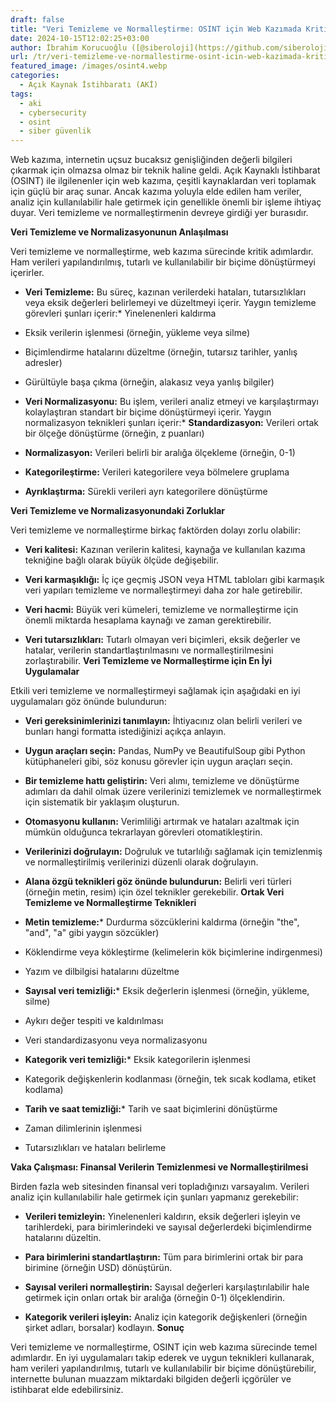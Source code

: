 ```yaml
---
draft: false
title: "Veri Temizleme ve Normalleştirme: OSINT için Web Kazımada Kritik Bir Adım"
date: 2024-10-15T12:02:25+03:00
author: İbrahim Korucuoğlu ([@siberoloji](https://github.com/siberoloji))
url: /tr/veri-temizleme-ve-normallestirme-osint-icin-web-kazimada-kritik-bir-adim/
featured_image: /images/osint4.webp
categories:
  - Açık Kaynak İstihbaratı (AKİ)
tags:
  - aki
  - cybersecurity
  - osint
  - siber güvenlik
---
```

Web kazıma, internetin uçsuz bucaksız genişliğinden değerli bilgileri çıkarmak için olmazsa olmaz bir teknik haline geldi. Açık Kaynaklı İstihbarat (OSINT) ile ilgilenenler için web kazıma, çeşitli kaynaklardan veri toplamak için güçlü bir araç sunar. Ancak kazıma yoluyla elde edilen ham veriler, analiz için kullanılabilir hale getirmek için genellikle önemli bir işleme ihtiyaç duyar. Veri temizleme ve normalleştirmenin devreye girdiği yer burasıdır.

**Veri Temizleme ve Normalizasyonunun Anlaşılması**

Veri temizleme ve normalleştirme, web kazıma sürecinde kritik adımlardır. Ham verileri yapılandırılmış, tutarlı ve kullanılabilir bir biçime dönüştürmeyi içerirler.
* **Veri Temizleme:**  Bu süreç, kazınan verilerdeki hataları, tutarsızlıkları veya eksik değerleri belirlemeyi ve düzeltmeyi içerir. Yaygın temizleme görevleri şunları içerir:* Yinelenenleri kaldırma

* Eksik verilerin işlenmesi (örneğin, yükleme veya silme)

* Biçimlendirme hatalarını düzeltme (örneğin, tutarsız tarihler, yanlış adresler)

* Gürültüyle başa çıkma (örneğin, alakasız veya yanlış bilgiler)

* **Veri Normalizasyonu:**  Bu işlem, verileri analiz etmeyi ve karşılaştırmayı kolaylaştıran standart bir biçime dönüştürmeyi içerir. Yaygın normalizasyon teknikleri şunları içerir:* **Standardizasyon:**  Verileri ortak bir ölçeğe dönüştürme (örneğin, z puanları)

* **Normalizasyon:**  Verileri belirli bir aralığa ölçekleme (örneğin, 0-1)

* **Kategorileştirme:**  Verileri kategorilere veya bölmelere gruplama

* **Ayrıklaştırma:**  Sürekli verileri ayrı kategorilere dönüştürme

**Veri Temizleme ve Normalizasyonundaki Zorluklar**

Veri temizleme ve normalleştirme birkaç faktörden dolayı zorlu olabilir:
* **Veri kalitesi:**  Kazınan verilerin kalitesi, kaynağa ve kullanılan kazıma tekniğine bağlı olarak büyük ölçüde değişebilir.

* **Veri karmaşıklığı:**  İç içe geçmiş JSON veya HTML tabloları gibi karmaşık veri yapıları temizleme ve normalleştirmeyi daha zor hale getirebilir.

* **Veri hacmi:**  Büyük veri kümeleri, temizleme ve normalleştirme için önemli miktarda hesaplama kaynağı ve zaman gerektirebilir.

* **Veri tutarsızlıkları:**  Tutarlı olmayan veri biçimleri, eksik değerler ve hatalar, verilerin standartlaştırılmasını ve normalleştirilmesini zorlaştırabilir.
**Veri Temizleme ve Normalleştirme için En İyi Uygulamalar**

Etkili veri temizleme ve normalleştirmeyi sağlamak için aşağıdaki en iyi uygulamaları göz önünde bulundurun:
* **Veri gereksinimlerinizi tanımlayın:**  İhtiyacınız olan belirli verileri ve bunları hangi formatta istediğinizi açıkça anlayın.

* **Uygun araçları seçin:**  Pandas, NumPy ve BeautifulSoup gibi Python kütüphaneleri gibi, söz konusu görevler için uygun araçları seçin.

* **Bir temizleme hattı geliştirin:**  Veri alımı, temizleme ve dönüştürme adımları da dahil olmak üzere verilerinizi temizlemek ve normalleştirmek için sistematik bir yaklaşım oluşturun.

* **Otomasyonu kullanın:**  Verimliliği artırmak ve hataları azaltmak için mümkün olduğunca tekrarlayan görevleri otomatikleştirin.

* **Verilerinizi doğrulayın:**  Doğruluk ve tutarlılığı sağlamak için temizlenmiş ve normalleştirilmiş verilerinizi düzenli olarak doğrulayın.

* **Alana özgü teknikleri göz önünde bulundurun:**  Belirli veri türleri (örneğin metin, resim) için özel teknikler gerekebilir.
**Ortak Veri Temizleme ve Normalleştirme Teknikleri**
* **Metin temizleme:*** Durdurma sözcüklerini kaldırma (örneğin "the", "and", "a" gibi yaygın sözcükler)

* Köklendirme veya kökleştirme (kelimelerin kök biçimlerine indirgenmesi)

* Yazım ve dilbilgisi hatalarını düzeltme

* **Sayısal veri temizliği:*** Eksik değerlerin işlenmesi (örneğin, yükleme, silme)

* Aykırı değer tespiti ve kaldırılması

* Veri standardizasyonu veya normalizasyonu

* **Kategorik veri temizliği:*** Eksik kategorilerin işlenmesi

* Kategorik değişkenlerin kodlanması (örneğin, tek sıcak kodlama, etiket kodlama)

* **Tarih ve saat temizliği:*** Tarih ve saat biçimlerini dönüştürme

* Zaman dilimlerinin işlenmesi

* Tutarsızlıkları ve hataları belirleme

**Vaka Çalışması: Finansal Verilerin Temizlenmesi ve Normalleştirilmesi**

Birden fazla web sitesinden finansal veri topladığınızı varsayalım. Verileri analiz için kullanılabilir hale getirmek için şunları yapmanız gerekebilir:
* **Verileri temizleyin:**  Yinelenenleri kaldırın, eksik değerleri işleyin ve tarihlerdeki, para birimlerindeki ve sayısal değerlerdeki biçimlendirme hatalarını düzeltin.

* **Para birimlerini standartlaştırın:**  Tüm para birimlerini ortak bir para birimine (örneğin USD) dönüştürün.

* **Sayısal verileri normalleştirin:**  Sayısal değerleri karşılaştırılabilir hale getirmek için onları ortak bir aralığa (örneğin 0-1) ölçeklendirin.

* **Kategorik verileri işleyin:**  Analiz için kategorik değişkenleri (örneğin şirket adları, borsalar) kodlayın.
**Sonuç**

Veri temizleme ve normalleştirme, OSINT için web kazıma sürecinde temel adımlardır. En iyi uygulamaları takip ederek ve uygun teknikleri kullanarak, ham verileri yapılandırılmış, tutarlı ve kullanılabilir bir biçime dönüştürebilir, internette bulunan muazzam miktardaki bilgiden değerli içgörüler ve istihbarat elde edebilirsiniz.

